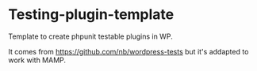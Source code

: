Testing-plugin-template
=======================

Template to create phpunit testable plugins in WP.

It comes from https://github.com/nb/wordpress-tests but it's addapted to work with MAMP.
